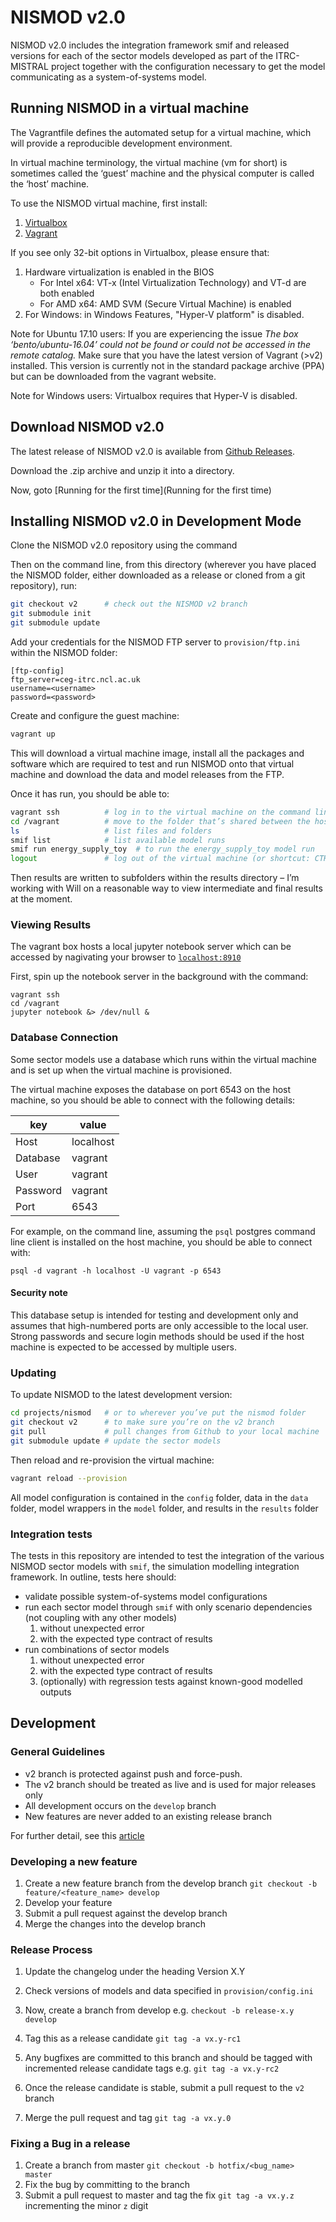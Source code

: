 # NISMOD v2.0

NISMOD v2.0 includes the integration framework smif and released versions
for each of the sector models developed as part of the ITRC-MISTRAL project
together with the configuration necessary to get the model communicating as a
system-of-systems model.

## Running NISMOD in a virtual machine

The Vagrantfile defines the automated setup for a virtual machine, which will
provide a reproducible development environment.

In virtual machine terminology, the virtual machine (vm for short) is sometimes
called the ‘guest’ machine and the physical computer is called the ‘host’
machine.

To use the NISMOD virtual machine, first install:

1. [Virtualbox](https://www.virtualbox.org)
1. [Vagrant](https://vagrantup.com)

If you see only 32-bit options in Virtualbox, please ensure that:
1. Hardware virtualization is enabled in the BIOS
    - For Intel x64: VT-x (Intel Virtualization Technology) and VT-d are both enabled
    - For AMD x64: AMD SVM (Secure Virtual Machine) is enabled
2. For Windows: in Windows Features, "Hyper-V platform" is disabled.

Note for Ubuntu 17.10 users: If you are experiencing the issue *The box
‘bento/ubuntu-16.04’ could not be found or could not be accessed in the remote
catalog.* Make sure that you have the latest version of Vagrant (>v2) installed.
This version is currently not in the standard package archive (PPA) but can be
downloaded from the vagrant website.


Note for Windows users: Virtualbox requires that Hyper-V is disabled.

## Download NISMOD v2.0

The latest release of NISMOD v2.0 is available from [Github Releases](https://github.com/nismod/nismod/releases/latest).

Download the .zip archive and unzip it into a directory.

Now, goto [Running for the first time](Running for the first time)

## Installing NISMOD v2.0 in Development Mode

Clone the NISMOD v2.0 repository using the command

Then on the command line, from this directory (wherever you have placed the
NISMOD folder, either downloaded as a release or cloned from a git repository),
run:

```bash
git checkout v2      # check out the NISMOD v2 branch
git submodule init
git submodule update
```

Add your credentials for the NISMOD FTP server to `provision/ftp.ini` within the
NISMOD folder:

```
[ftp-config]
ftp_server=ceg-itrc.ncl.ac.uk
username=<username>
password=<password>
```

Create and configure the guest machine:

```bash
vagrant up
```

This will download a virtual machine image, install all the packages and
software which are required to test and run NISMOD onto that virtual machine
and download the data and model releases from the FTP.

Once it has run, you should be able to:

```bash
vagrant ssh          # log in to the virtual machine on the command line
cd /vagrant          # move to the folder that’s shared between the host and guest machines
ls                   # list files and folders
smif list            # list available model runs
smif run energy_supply_toy  # to run the energy_supply_toy model run
logout               # log out of the virtual machine (or shortcut: CTRL+D)
```

Then results are written to subfolders within the results directory – I’m working with Will on a reasonable way to view intermediate and final results at the moment.

### Viewing Results

The vagrant box hosts a local jupyter notebook server which can be accessed by
nagivating your browser to [`localhost:8910`](http://localhost:8910/notebooks/Results%20Viewer%20-%20Split%20Out.ipynb)

First, spin up the notebook server in the background with the command:

    vagrant ssh
    cd /vagrant
    jupyter notebook &> /dev/null &

### Database Connection

Some sector models use a database which runs within the virtual machine and is
set up when the virtual machine is provisioned.

The virtual machine exposes the database on port 6543 on the host machine, so
you should be able to connect with the following details:

| key      | value     |
|----------|-----------|
| Host     | localhost |
| Database | vagrant   |
| User     | vagrant   |
| Password | vagrant   |
| Port     | 6543      |

For example, on the command line, assuming the `psql` postgres command line
client is installed on the host machine, you should be able to connect with:

    psql -d vagrant -h localhost -U vagrant -p 6543

#### Security note

This database setup is intended for testing and development only and assumes
that high-numbered ports are only accessible to the local user. Strong passwords
and secure login methods should be used if the host machine is expected to be
accessed by multiple users.


### Updating

To update NISMOD to the latest development version:

```bash
cd projects/nismod   # or to wherever you’ve put the nismod folder
git checkout v2      # to make sure you’re on the v2 branch
git pull             # pull changes from Github to your local machine
git submodule update # update the sector models
```

Then reload and re-provision the virtual machine:

```bash
vagrant reload --provision
```

All model configuration is contained in the `config` folder, data in the `data`
folder, model wrappers in the `model` folder, and results in the `results` folder

### Integration tests

The tests in this repository are intended to test the integration of the various
NISMOD sector models with `smif`, the simulation modelling integration
framework. In outline, tests here should:

- validate possible system-of-systems model configurations
- run each sector model through `smif` with only scenario dependencies (not
  coupling with any other models)
    1. without unexpected error
    1. with the expected type contract of results
- run combinations of sector models
    1. without unexpected error
    1. with the expected type contract of results
    1. (optionally) with regression tests against known-good modelled outputs

## Development

### General Guidelines

- v2 branch is protected against push and force-push.
- The v2 branch should be treated as live and is used for major releases only
- All development occurs on the `develop` branch
- New features are never added to an existing release branch

For further detail, see this [article](http://nvie.com/posts/a-successful-git-branching-model/)

### Developing a new feature

1. Create a new feature branch from the develop branch `git checkout -b feature/<feature_name> develop`
1. Develop your feature
1. Submit a pull request against the develop branch
1. Merge the changes into the develop branch

### Release Process

1. Update the changelog under the heading Version X.Y
1. Check versions of models and data specified in `provision/config.ini`

1. Now, create a branch from develop e.g. `checkout -b release-x.y develop`
1. Tag this as a release candidate `git tag -a vx.y-rc1`
1. Any bugfixes are committed to this branch and should be tagged with incremented 
   release candidate tags e.g. `git tag -a vx.y-rc2`
1. Once the release candidate is stable, submit a pull request to the `v2` branch
1. Merge the pull request and tag `git tag -a vx.y.0`

### Fixing a Bug in a release

1. Create a branch from master `git checkout -b hotfix/<bug_name> master`
1. Fix the bug by committing to the branch
1. Submit a pull request to master and tag the fix `git tag -a vx.y.z` 
   incrementing the minor `z` digit